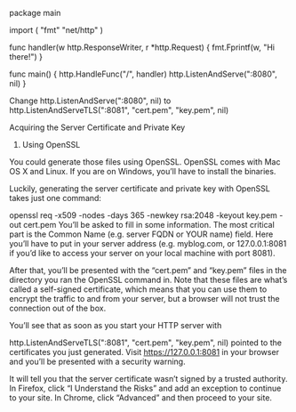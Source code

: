package main

import (
    "fmt"
    "net/http"
)

func handler(w http.ResponseWriter, r *http.Request) {
    fmt.Fprintf(w, "Hi there!")
}

func main() {
    http.HandleFunc("/", handler)
    http.ListenAndServe(":8080", nil)
}


Change
http.ListenAndServe(":8080", nil)
to
http.ListenAndServeTLS(":8081", "cert.pem", "key.pem", nil)


Acquiring the Server Certificate and Private Key

1. Using OpenSSL

You could generate those files using OpenSSL. OpenSSL comes with Mac OS X and Linux. If you are on Windows, you’ll have to install the binaries.

Luckily, generating the server certificate and private key with OpenSSL takes just one command:

openssl req -x509 -nodes -days 365 -newkey rsa:2048 -keyout key.pem -out cert.pem
You’ll be asked to fill in some information. The most critical part is the Common Name (e.g. server FQDN or YOUR name) field. Here you’ll have to put in your server address (e.g. myblog.com, or 127.0.0.1:8081 if you’d like to access your server on your local machine with port 8081).

After that, you’ll be presented with the “cert.pem” and “key.pem” files in the directory you ran the OpenSSL command in. Note that these files are what’s called a self-signed certificate, which means that you can use them to encrypt the traffic to and from your server, but a browser will not trust the connection out of the box.

You’ll see that as soon as you start your HTTP server with

http.ListenAndServeTLS(":8081", "cert.pem", "key.pem", nil)
pointed to the certificates you just generated. Visit https://127.0.0.1:8081 in your browser and you’ll be presented with a security warning.

It will tell you that the server certificate wasn’t signed by a trusted authority. In Firefox, click “I Understand the Risks” and add an exception to continue to your site. In Chrome, click “Advanced” and then proceed to your site.
